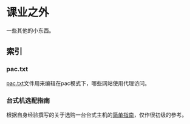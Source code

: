 # 课业之外

一些其他的小东西。

## 索引

### pac.txt

[pac.txt](./pac.txt)文件用来编辑在pac模式下，哪些网站使用代理访问。

### 台式机选配指南

根据自身经验撰写的关于选购一台台式主机的[简单指南](./台式机选配指南.md)，仅作很初级的参考。
